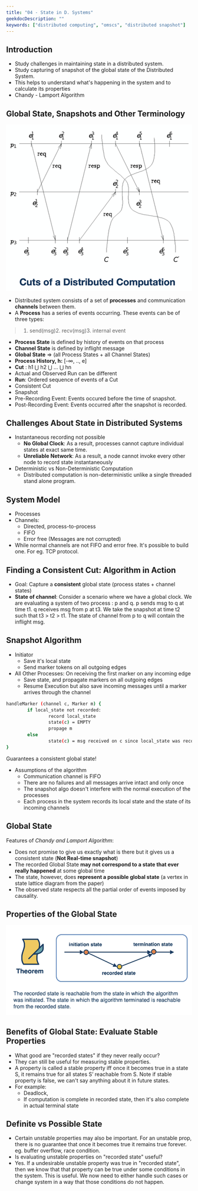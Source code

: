 ```yaml
---
title: "04 - State in D. Systems"
geekdocDescription: ""
keywords: ["distributed computing", "omscs", "distributed snapshot"]
---
```


## Introduction

- Study challenges in maintaining state in a distributed system.
- Study capturing of snapshot of the global state of the Distributed System.
- This helps to understand what's happening in the system and to calculate its properties
- Chandy - Lamport Algorithm

## Global State, Snapshots and Other Terminology

![Lecture%204_%20State%20in%20Distributed%20Systems%2098b0ec24143549b0bb67a869a2ae1c7c/image2.png](/images/cs7210/lectures/lecture04/image2.png)

- Distributed system consists of a set of **processes** and communication **channels** between them.
- A **Process** has a series of events occurring. These events can be of three types:

> 1. send(msg)2. recv(msg)3. internal event
- **Process State** is defined by history of events on that process
- **Channel State** is defined by inflight message
- **Global State** ⇒ (all Process States + all Channel States)
- **Process History, h:** [-∞, .., e]
- **Cut** : h1 ⋃ h2 ⋃ ... ⋃ hn
- Actual and Observed Run can be different
- **Run**: Ordered sequence of events of a Cut
- Consistent Cut
- Snapshot
- Pre-Recording Event: Events occured before the time of snapshot.
- Post-Recording Event: Events occurred after the snapshot is recorded.

## Challenges About State in Distributed Systems

- Instantaneous recording not possible
    - **No Global Clock**: As a result, processes cannot capture individual states at exact same time.
    - **Unreliable Network**: As a result, a node cannot invoke every other node to record state instantaneously
- Deterministic vs Non-Deterministic Computation
    - Distributed computation is non-deterministic unlike a single threaded stand alone program.

## System Model

- Processes
- Channels:
    - Directed, process-to-process
    - FIFO
    - Error free (Messages are not corrupted)
- While normal channels are not FIFO and error free. It's possible to build one. For eg. TCP protocol.

## Finding a Consistent Cut: Algorithm in Action

- Goal: Capture a **consistent** global state (process states + channel states)
- **State of channel**: Consider a scenario where we have a global clock. We are evaluating a system of two process : p and q. p sends msg to q at time t1. q receives msg from p at t3. We take the snapshot at time t2 such that t3 > t2 > t1. The state of channel from p to q will contain the inflight msg.

## Snapshot Algorithm

- Initiator
    - Save it's local state
    - Send marker tokens on all outgoing edges
- All Other Processes: On receiving the first marker on any incoming edge
    - Save state, and propagate markers on all outgoing edges
    - Resume Execution but also save incoming messages until a marker arrives through the channel

```bash
handleMarker (channel c, Marker m) {
		if local_state not recorded:
				record local_state
				state(c) = EMPTY
				propage m
		else
				state(c) = msg received on c since local_state was recorded
}
```

Guarantees a consistent global state!

- Assumptions of the algorithm
    - Communication channel is FIFO
    - There are no failures and all messages arrive intact and only once
    - The snapshot algo doesn't interfere with the normal execution of the processes
    - Each process in the system records its local state and the state of its incoming channels

## Global State

Features of *Chandy and Lamport Algorithm*:

- Does not promise to give us exactly what is there but it gives us a consistent state (**Not Real-time snapshot**)
- The recorded Global State **may not correspond to a state that ever really happened** at some global time
- The state, however, does **represent a possible global state** (a vertex in state lattice diagram from the paper)
- The observed state respects all the partial order of events imposed by causality.

## Properties of the Global State

![Lecture%204_%20State%20in%20Distributed%20Systems%2098b0ec24143549b0bb67a869a2ae1c7c/image1.png](/images/cs7210/lectures/lecture04/image1.png)

## Benefits of Global State: Evaluate Stable Properties

- What good are "recorded states" if they never really occur?
- They can still be useful for measuring stable properties.
- A property is called a stable property iff once it becomes true in a state S, it remains true for all states S’ reachable from S. Note if stable property is false, we can't say anything about it in future states.
- For example:
    - Deadlock,
    - If computation is complete in recorded state, then it's also complete in actual terminal state

## Definite vs Possible State

- Certain unstable properties may also be important. For an unstable prop, there is no guarantee that once it becomes true it remains true forever. eg. buffer overflow, race condition.
- Is evaluating unstable properties on "recorded state" useful?
- Yes. If a undesirable unstable property was true in "recorded state", then we know that that property can be true under some conditions in the system. This is useful. We now need to either handle such cases or change system in a way that those conditions do not happen.